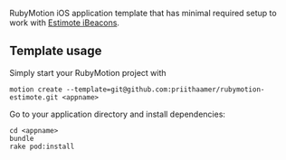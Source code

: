 RubyMotion iOS application template that has minimal required setup to work with [Estimote iBeacons](http://estimote.com).

## Template usage

Simply start your RubyMotion project with

    motion create --template=git@github.com:priithaamer/rubymotion-estimote.git <appname>

Go to your application directory and install dependencies:

    cd <appname>
    bundle
    rake pod:install
